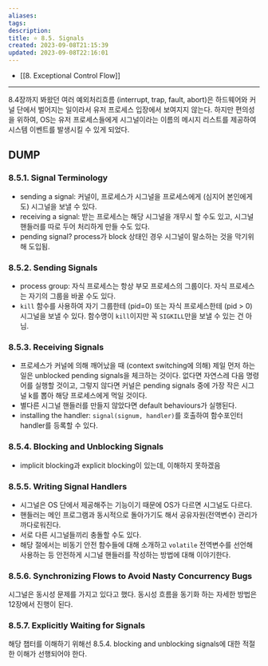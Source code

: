 ```yaml
---
aliases: 
tags: 
description:
title: ⭐️ 8.5. Signals
created: 2023-09-08T21:15:39
updated: 2023-09-08T22:16:01
---
```

- [[8. Exceptional Control Flow]]
___
8.4장까지 봐왔던 여러 예외처리흐름 (interrupt, trap, fault, abort)은 하드웨어와 커널 단에서 벌어지는 일이라서 유저 프로세스 입장에서 보여지지 않는다. 하지만 편의성을 위하여, OS는 유저 프로세스들에게 시그널이라는 이름의 메시지 리스트를 제공하여 시스템 이벤트를 발생시킬 수 있게 되었다.

## DUMP

### 8.5.1. Signal Terminology

- sending a signal: 커널이, 프로세스가 시그널을 프로세스에게 (심지어 본인에게도) 시그널을 보낼 수 있다. 
- receiving a signal: 받는 프로세스는 해당 시그널을 개무시 할 수도 있고, 시그널 핸들러를 따로 두어 처리하게 만들 수도 있다.
- pending signal? process가 block 상태인 경우 시그널이 말소하는 것을 막기위해 도입됨.

### 8.5.2. Sending Signals

- process group: 자식 프로세스는 항상 부모 프로세스의 그룹이다. 자식 프로세스는 자기의 그룹을 바꿀 수도 있다.
- `kill` 함수를 사용하여 자기 그룹한테 (pid=0) 또는 자식 프로세스한테 (pid > 0) 시그널을 보낼 수 있다. 함수명이 `kill`이지만 꼭 `SIGKILL`만을 보낼 수 있는 건 아님.

### 8.5.3. Receiving Signals

- 프로세스가 커널에 의해 깨어났을 때 (context switching에 의해) 제일 먼저 하는 일은 unblocked pending signals을 체크하는 것이다. 없다면 자연스레 다음 명령어를 실행할 것이고, 그렇지 않다면 커널은 pending signals 중에 가장 작은 시그널 k를 뽑아 해당 프로세스에게 먹일 것이다.
- 별다른 시그널 핸들러를 만들지 않았다면 default behaviours가 실행된다.
- installing the handler: `signal(signum, handler)`를 호출하여 함수포인터 handler를 등록할 수 있다.

### 8.5.4. Blocking and Unblocking Signals

- implicit blocking과 explicit blocking이 있는데, 이해하지 못하겠음

### 8.5.5. Writing Signal Handlers

- 시그널은 OS 단에서 제공해주는 기능이기 때문에 OS가 다르면 시그널도 다르다. 
- 핸들러는 메인 프로그램과 동시적으로 돌아가기도 해서 공유자원(전역변수) 관리가 까다로워진다.
- 서로 다른 시그널들끼리 충돌할 수도 있다.
- 해당 절에서는 비동기 안전 함수들에 대해 소개하고 `volatile` 전역변수를 선언해 사용하는 등 안전하게 시그널 핸들러를 작성하는 방법에 대해 이야기한다.

### 8.5.6. Synchronizing Flows to Avoid Nasty Concurrency Bugs

시그널은 동시성 문제를 가지고 있다고 했다. 동시성 흐름을 동기화 하는 자세한 방법은 12장에서 진행이 된다.

### 8.5.7. Explicitly Waiting for Signals

해당 챕터를 이해하기 위해선 8.5.4. blocking and unblocking signals에 대한 적절한 이해가 선행되어야 한다.
